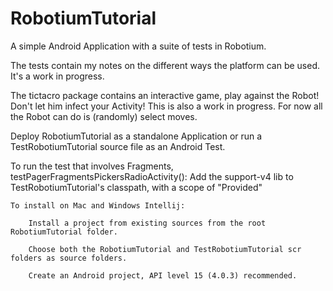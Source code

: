 RobotiumTutorial
================

A simple Android Application with a suite of tests in Robotium.

The tests contain my notes on the different ways the platform can be used.  It's a work in progress.

The tictacro package contains an interactive game, play against the Robot! Don't let him infect your Activity! This is also a work in progress. For now all the Robot can do is (randomly) select moves.

Deploy RobotiumTutorial as a standalone Application or run a TestRobotiumTutorial source file as an Android Test.

To run the test that involves Fragments, testPagerFragmentsPickersRadioActivity():
Add the support-v4 lib to TestRobotiumTutorial's classpath, with a scope of "Provided"



    To install on Mac and Windows Intellij:

        Install a project from existing sources from the root RobotiumTutorial folder.

        Choose both the RobotiumTutorial and TestRobotiumTutorial scr folders as source folders.

        Create an Android project, API level 15 (4.0.3) recommended.

